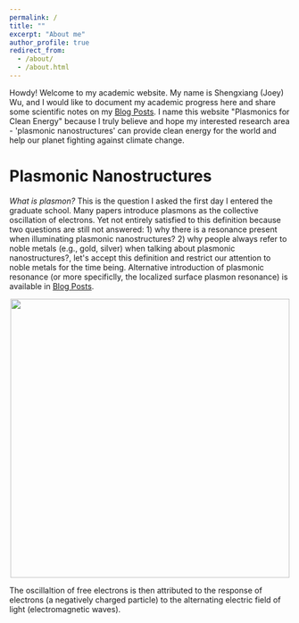 ```yaml
---
permalink: /
title: ""
excerpt: "About me"
author_profile: true
redirect_from: 
  - /about/
  - /about.html
---
```


Howdy! Welcome to my academic website. My name is Shengxiang (Joey) Wu, and I would like to document my academic progress here and share some scientific notes on my [Blog Posts](https://shengxiangwuplasmonic.github.io/year-archive/). I name this website "Plasmonics for Clean Energy" because I truly believe and hope my interested research area - 'plasmonic nanostructures' can provide clean energy for the world and help our planet fighting against climate change.

Plasmonic Nanostructures
======
*What is plasmon?* This is the question I asked the first day I entered the graduate school. Many papers introduce plasmons as the collective oscillation of electrons. Yet not entirely satisfied to this definition because two questions are still not answered: 1) why there is a resonance present when illuminating plasmonic nanostructures? 2) why people always refer to noble metals (e.g., gold, silver) when talking about plasmonic nanostructures?, let's accept this definition and restrict our attention to noble metals for the time being. Alternative introduction of plasmonic resonance (or more specificlly, the localized surface plasmon resonance) is available in [Blog Posts](https://shengxiangwuplasmonic.github.io/year-archive/). 

<p align="center">
<img src="http://ShengxiangWuPlasmonic.github.io/images/Figure_1.jpg" width="500">
</p>  

The oscillaltion of free electrons is then attributed to the response of electrons (a negatively charged particle) to the alternating electric field of light (electromagnetic waves).
